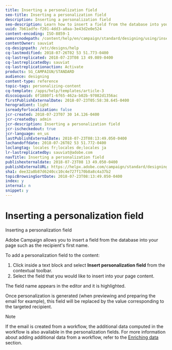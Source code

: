 ```yaml
---
title: Inserting a personalization field
seo-title: Inserting a personalization field
description: Inserting a personalization field
seo-description: Learn how to insert a field from the database into your message such as the recipient's first name.
uuid: 7b61adfe-f201-4dd3-a0aa-3e43d2e0e524
content-encoding: ISO-8859-1
aemsrcnodepath: /content/help/en/campaign/standard/designing/using/inserting-a-personalization-field
contentOwner: sauviat
cq-designpath: /etc/designs/help
cq-lastmodified: 2018-07-26T02 53 51.773-0400
cq-lastreplicated: 2018-07-23T08 13 49.089-0400
cq-lastreplicatedby: sauviat
cq-lastreplicationaction: Activate
products: SG_CAMPAIGN/STANDARD
audience: designing
content-type: reference
topic-tags: personalizing-content
cq-template: /apps/help/templates/article-3
discoiquuid: 0f1880f1-6f65-462a-b02b-97082d1356ac
firstPublishExternalDate: 2018-07-23T05:58:38.645-0400
herogradient: light
isreadyforlocalization: false
jcr-created: 2018-07-23T07 30 14.126-0400
jcr-createdby: admin
jcr-description: Inserting a personalization field
jcr-ischeckedout: true
jcr-language: en_us
lastPublishExternalDate: 2018-07-23T08:13:49.050-0400
lochandoffdate: 2018-07-26T02 53 51.772-0400
loclangtag: locales fr;locales de;locales ja
lr-lastreplicatedby: sauviat@adobe.com
navTitle: Inserting a personalization field
publishexternaldate: 2018-07-23T08 13 49.050-0400
publishExternalURL: https://helpx.adobe.com/campaign/standard/designing/using/inserting-a-personalization-field.html
sha1: dee32a8b87d6240cc10c4e727f170b8a8c4a37b2
topicBrowsingSortDate: 2018-07-23T08:13:49.050-0400
index: y
internal: n
snippet: y
---
```


# Inserting a personalization field

Inserting a personalization field

Adobe Campaign allows you to insert a field from the database into your page such as the recipient's first name.

To add a personalization field to the content:

1. Click inside a text block and select **Insert personalization field** from the contextual toolbar.
1. Select the field that you would like to insert into your page content.

The field name appears in the editor and it is highlighted.

Once personalization is generated (when previewing and preparing the email for example), this field will be replaced by the value corresponding to the targeted recipient.

>[!NOTE]
>
>If the email is created from a workflow, the additional data computed in the workflow is also available in the personalization fields. For more information about adding additional data from a workflow, refer to the [Enriching data](../../automating/using/targeting-data.md#enriching-data) section.

